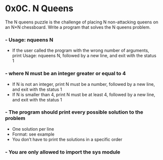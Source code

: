 # 0x0C. N Queens

The N queens puzzle is the challenge of placing N non-attacking queens on an N×N chessboard. Write a program that solves the N queens problem.

### - Usage: nqueens N
   - If the user called the program with the wrong number of arguments, print Usage: nqueens N, followed by a new line, and exit with the status 1
### - where N must be an integer greater or equal to 4
   - If N is not an integer, print N must be a number, followed by a new line, and exit with the status 1
   - If N is smaller than 4, print N must be at least 4, followed by a new line, and exit with the status 1
### - The program should print every possible solution to the problem
   - One solution per line
   - Format: see example
   - You don’t have to print the solutions in a specific order
### - You are only allowed to import the sys module
